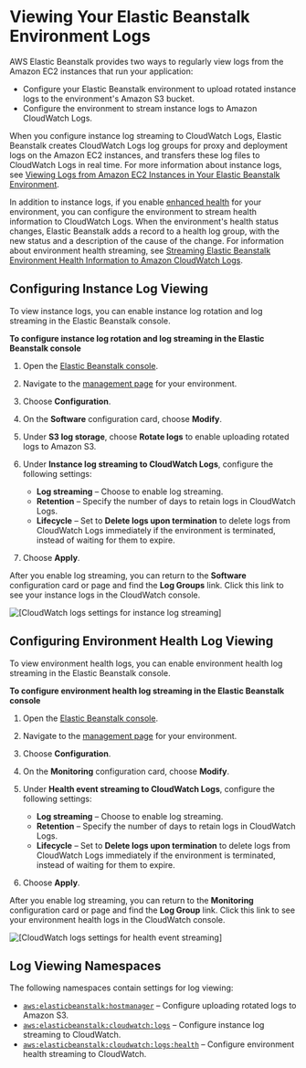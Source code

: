 # Viewing Your Elastic Beanstalk Environment Logs<a name="environments-cfg-logging"></a>

AWS Elastic Beanstalk provides two ways to regularly view logs from the Amazon EC2 instances that run your application:
+ Configure your Elastic Beanstalk environment to upload rotated instance logs to the environment's Amazon S3 bucket\.
+ Configure the environment to stream instance logs to Amazon CloudWatch Logs\.

When you configure instance log streaming to CloudWatch Logs, Elastic Beanstalk creates CloudWatch Logs log groups for proxy and deployment logs on the Amazon EC2 instances, and transfers these log files to CloudWatch Logs in real time\. For more information about instance logs, see [Viewing Logs from Amazon EC2 Instances in Your Elastic Beanstalk Environment](using-features.logging.md)\.

In addition to instance logs, if you enable [enhanced health](health-enhanced.md) for your environment, you can configure the environment to stream health information to CloudWatch Logs\. When the environment's health status changes, Elastic Beanstalk adds a record to a health log group, with the new status and a description of the cause of the change\. For information about environment health streaming, see [Streaming Elastic Beanstalk Environment Health Information to Amazon CloudWatch Logs](AWSHowTo.cloudwatchlogs.envhealth.md)\.

## Configuring Instance Log Viewing<a name="environments-cfg-logging-console"></a>

To view instance logs, you can enable instance log rotation and log streaming in the Elastic Beanstalk console\.

**To configure instance log rotation and log streaming in the Elastic Beanstalk console**

1. Open the [Elastic Beanstalk console](https://console.aws.amazon.com/elasticbeanstalk)\.

1. Navigate to the [management page](environments-console.md) for your environment\.

1. Choose **Configuration**\.

1. On the **Software** configuration card, choose **Modify**\.

1. Under **S3 log storage**, choose **Rotate logs** to enable uploading rotated logs to Amazon S3\.

1. Under **Instance log streaming to CloudWatch Logs**, configure the following settings:
   + **Log streaming** – Choose to enable log streaming\.
   + **Retention** – Specify the number of days to retain logs in CloudWatch Logs\.
   + **Lifecycle** – Set to **Delete logs upon termination** to delete logs from CloudWatch Logs immediately if the environment is terminated, instead of waiting for them to expire\.

1. Choose **Apply**\.

After you enable log streaming, you can return to the **Software** configuration card or page and find the **Log Groups** link\. Click this link to see your instance logs in the CloudWatch console\.

![\[CloudWatch logs settings for instance log streaming\]](http://docs.aws.amazon.com/elasticbeanstalk/latest/dg/images/log-streaming-screen.png)

## Configuring Environment Health Log Viewing<a name="environments-cfg-logging-health-console"></a>

To view environment health logs, you can enable environment health log streaming in the Elastic Beanstalk console\.

**To configure environment health log streaming in the Elastic Beanstalk console**

1. Open the [Elastic Beanstalk console](https://console.aws.amazon.com/elasticbeanstalk)\.

1. Navigate to the [management page](environments-console.md) for your environment\.

1. Choose **Configuration**\.

1. On the **Monitoring** configuration card, choose **Modify**\.

1. Under **Health event streaming to CloudWatch Logs**, configure the following settings:
   + **Log streaming** – Choose to enable log streaming\.
   + **Retention** – Specify the number of days to retain logs in CloudWatch Logs\.
   + **Lifecycle** – Set to **Delete logs upon termination** to delete logs from CloudWatch Logs immediately if the environment is terminated, instead of waiting for them to expire\.

1. Choose **Apply**\.

After you enable log streaming, you can return to the **Monitoring** configuration card or page and find the **Log Group** link\. Click this link to see your environment health logs in the CloudWatch console\.

![\[CloudWatch logs settings for health event streaming\]](http://docs.aws.amazon.com/elasticbeanstalk/latest/dg/images/log-streaming-health-screen.png)

## Log Viewing Namespaces<a name="environments-cfg-logging-namespaces"></a>

The following namespaces contain settings for log viewing:
+ [`aws:elasticbeanstalk:hostmanager`](command-options-general.md#command-options-general-elasticbeanstalkhostmanager) – Configure uploading rotated logs to Amazon S3\.
+ [`aws:elasticbeanstalk:cloudwatch:logs`](command-options-general.md#command-options-general-cloudwatchlogs) – Configure instance log streaming to CloudWatch\.
+ [`aws:elasticbeanstalk:cloudwatch:logs:health`](command-options-general.md#command-options-general-cloudwatchlogs-health) – Configure environment health streaming to CloudWatch\.